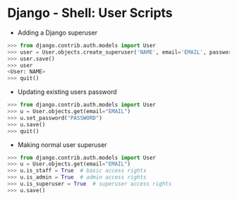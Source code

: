 # Django - Shell: User Scripts

- Adding a Django superuser
```python
>>> from django.contrib.auth.models import User
>>> user = User.objects.create_superuser('NAME', email='EMAIL', password='PASSWORD')
>>> user.save()
>>> user
<User: NAME>
>>> quit()
```

- Updating existing users password
```python
>>> from django.contrib.auth.models import User
>>> u = User.objects.get(email="EMAIL")
>>> u.set_password("PASSWORD")
>>> u.save()
>>> quit()
```

- Making normal user superuser
```python
>>> from django.contrib.auth.models import User
>>> u = User.objects.get(email="EMAIL")
>>> u.is_staff = True  # basic access rights
>>> u.is_admin = True  # admin access rights
>>> u.is_superuser = True  # superuser access rights
>>> u.save()
```